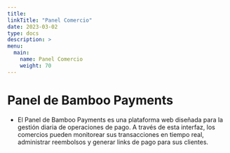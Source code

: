 ```yaml
---
title: 
linkTitle: "Panel Comercio"
date: 2023-03-02
type: docs
description: >
menu:
  main:
    name: Panel Comercio
    weight: 70
---
```


# Panel de Bamboo Payments

* El Panel de Bamboo Payments es una plataforma web diseñada para la gestión diaria de operaciones de pago. A través de esta interfaz, los comercios pueden monitorear sus transacciones en tiempo real, administrar reembolsos y generar links de pago para sus clientes. 

